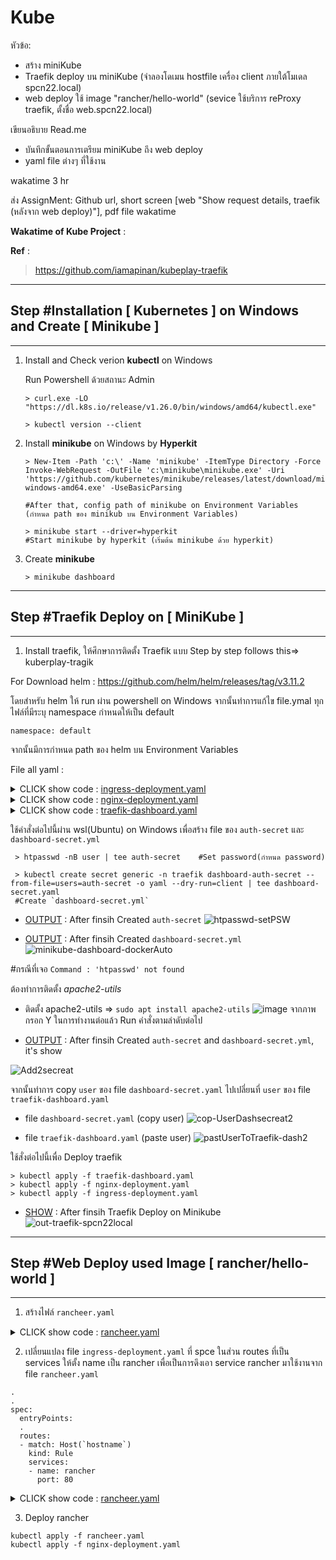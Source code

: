 # Kube

 หัวข้อ:
  - สร้าง miniKube
  - Traefik deploy บน miniKube
    (จำลองโดเมน hostfile เครื่อง client ภายใต้โมเดล spcn22.local)
  - web deploy ใช้ image "rancher/hello-world"
    (sevice ใช้บริการ reProxy traefik, ตั้งชื่อ web.spcn22.local)

 เขียนอธิบาย Read.me
 - บันทึกขั้นตอนการเตรียม miniKube ถึง web deploy 
 - yaml file ต่างๆ ที่ใช้งาน

 wakatime 3 hr

 ส่ง AssignMent: Github url, short screen [web "Show request details, traefik (หลังจาก web deploy)"], pdf file wakatime

**Wakatime of Kube Project** : 

**Ref** :
> https://github.com/iamapinan/kubeplay-traefik 

_________________________________________________________________________
## **Step** #Installation [ Kubernetes ] on Windows and Create  [ Minikube ]
_________________________________________________________________________

1. Install and Check verion **kubectl** on Windows 
    
    Run Powershell ด้วยสถานะ Admin

    ```shell
    > curl.exe -LO "https://dl.k8s.io/release/v1.26.0/bin/windows/amd64/kubectl.exe"

    > kubectl version --client
    ```
2. Install **minikube** on Windows by **Hyperkit**

    ```shell
    > New-Item -Path 'c:\' -Name 'minikube' -ItemType Directory -Force
    Invoke-WebRequest -OutFile 'c:\minikube\minikube.exe' -Uri 'https://github.com/kubernetes/minikube/releases/latest/download/minikube-windows-amd64.exe' -UseBasicParsing
    
    #After that, config path of minikube on Environment Variables (กำหนด path ของ minikub บน Environment Variables)

    > minikube start --driver=hyperkit
    #Start minikube by hyperkit (เริ่มต้น minikube ด้วย hyperkit)
    ```
3. Create **minikube**
    ```shell
    > minikube dashboard
    ```

_________________________________________________________________________
## **Step** #Traefik Deploy on [ MiniKube ]
_________________________________________________________________________

1. Install traefik, ให้ศึกษาการติดตั้ง Traefik แบบ Step by step follows this=> kuberplay-tragik

  For Download helm : https://github.com/helm/helm/releases/tag/v3.11.2

โดยสำหรับ helm ให้ run ผ่าน powershell on Windows จากนั้นทำการแก้ไข file.ymal ทุกไฟล์ที่มีระบุ namespace กำหนดให้เป็น default
```
namespace: default
``` 
จากนั้นมีการกำหนด path ของ helm บน Environment Variables 

File all yaml :
<details><summary>CLICK show code : <ins>ingress-deployment.yaml</ins></summary>
<p>

```ruby
apiVersion: traefik.containo.us/v1alpha1
kind: IngressRoute
metadata:
  name: traefik-ingress
  namespace: default 
spec:
  entryPoints:
    - web
    - websecure
  routes:
  - match: Host(`traefik.spcn22.local`)
    kind: Rule
    services:
    - name: nginx
      port: 80
```
<p>
</details>

<details><summary>CLICK show code : <ins>nginx-deployment.yaml</ins></summary>
<p>

```ruby
apiVersion: apps/v1
kind: Deployment
metadata:
  name: nginx-deployment
  namespace: default
spec:
  replicas: 1
  selector:
    matchLabels:
      app: nginx
  template:
    metadata:
      labels:
        app: nginx
    spec:
      containers:
      - name: nginx
        image: nginx:latest
        ports:
        - containerPort: 80
---
apiVersion: v1
kind: Service
metadata:
  name: nginx-service
  labels:
    name: nginx-service
  namespace: default
spec:
  selector:
    app: nginx
  ports:
  - name: http
    port: 80
    protocol: TCP
    targetPort: 80
```
<p>
</details>

<details><summary>CLICK show code : <ins>traefik-dashboard.yaml</ins></summary>
<p>

```ruby
apiVersion: traefik.containo.us/v1alpha1
kind: Middleware
metadata:
  name: traefik-basic-authen
  namespace: default
spec:
  basicAuth:
    secret: dashboard-auth-secret
    removeHeader: true
---
apiVersion: v1
data:
  users: dXNlcjokMnkkMDUkR0Z3WUZKWkVIdUZlVEoxb3hOMnB0dXBURXpIWEN4djRZenQ4STV3T1kxcTFsZmZxY2M5T0cKCg==
kind: Secret
metadata:
  name: dashboard-auth-secret
  namespace: default
---
apiVersion: traefik.containo.us/v1alpha1
kind: IngressRoute
metadata:
  name: traefik-dashboard
  namespace: default
  annotations:
    kubernetes.io/ingress.class: traefik
    traefik.ingress.kubernetes.io/router.middlewares: traefik-basic-authen
spec:
  entryPoints:
    - websecure
  routes:
    - match: Host(`traefik.spcn22.local`) && (PathPrefix(`/dashboard`) || PathPrefix(`/api`))
      kind: Rule
      middlewares:
        - name: traefik-basic-authen
          namespace: default
      services:
        - name: api@internal
          kind: TraefikService
```
<p>
</details>

ใช้คำสั่งต่อไปนี้ผ่าน wsl(Ubuntu) on Windows เพื่อสร้าง file ของ ```auth-secret``` และ ```dashboard-secret.yml``` 
```linux
 > htpasswd -nB user | tee auth-secret    #Set password(กำหนด password)

 > kubectl create secret generic -n traefik dashboard-auth-secret --from-file=users=auth-secret -o yaml --dry-run=client | tee dashboard-secret.yaml
 #Create `dashboard-secret.yml`
```

* <ins>OUTPUT</ins> : After finsih Created ```auth-secret```
  ![htpasswd-setPSW](https://user-images.githubusercontent.com/104758471/225998200-9906106f-286c-4b9d-b4cc-6927f2afde93.jpg)

* <ins>OUTPUT</ins> : After finsih Created ```dashboard-secret.yml```
  ![minikube-dashboard-dockerAuto](https://user-images.githubusercontent.com/104758471/226010402-f2c4a94b-f277-47f5-b035-1799fe0f8e09.png)

#กรณีที่เจอ ```Command : 'htpasswd' not found```

ต้องทำการติดตั้ง *apache2-utils*
* ติดตั้ง apache2-utils => ```sudo apt install apache2-utils```
![image](https://user-images.githubusercontent.com/104758471/226003594-a9ecf798-4b7f-44d4-bd00-e4caf367d2b9.png)
จากภาพ กรอก Y ในการทำงานต่อแล้ว Run คำสั่งตามลำดับต่อไป

* <ins>OUTPUT</ins> : After finsih Created  ```auth-secret``` and ```dashboard-secret.yml```, it's show

![Add2secreat](https://user-images.githubusercontent.com/104758471/226076955-53c781dd-e2a4-41eb-9dd2-32a0960e2a76.jpg)

จากนั้นทำการ copy ```user``` ของ file ```dashboard-secret.yaml``` ไปเปลี่ยนที่ ```user``` ของ file ```traefik-dashboard.yaml```

* file ```dashboard-secret.yaml``` (copy user)
![cop-UserDashsecreat2](https://user-images.githubusercontent.com/104758471/226077479-bad79e84-2ad1-4f9e-baa1-ff1313e7dceb.jpg)

* file ```traefik-dashboard.yaml``` (paste user)
![pastUserToTraefik-dash2](https://user-images.githubusercontent.com/104758471/226078199-f1bce821-bcf8-405a-8b3b-baf8f74bc757.jpg)

ใช้สั่งต่อไปนี้เพื่อ Deploy traefik 
```shell
> kubectl apply -f traefik-dashboard.yaml
> kubectl apply -f nginx-deployment.yaml
> kubectl apply -f ingress-deployment.yaml
```
* <ins>SHOW</ins> : After finsih Traefik Deploy on Minikube
![out-traefik-spcn22local](https://user-images.githubusercontent.com/104758471/226078492-a267ec89-120d-439b-abb8-93d55224c6b1.jpg)

_________________________________________________________________________
## **Step** #Web Deploy used Image [ rancher/hello-world ]
_________________________________________________________________________

1. สร้างไฟล์ ```rancheer.yaml```
<details><summary>CLICK show code : <ins>rancheer.yaml</ins></summary>
<p>

```ruby
apiVersion: v1
kind: Service
metadata:
  name: rancher
  namespace: default
spec:
  selector:
    app: rancher
  ports:
  - port: 80
    targetPort: 80
---

apiVersion: apps/v1
kind: Deployment
metadata:
  name: rancher
spec:
  selector:
    matchLabels:
      app: rancher
  template:
    metadata:
      labels:
        app: rancher
    spec:
      containers:
      - name: rancher
        image: rancher/hello-world
        resources:
          limits:
            memory: "128Mi"
            cpu: "100m"
        ports:
        - containerPort: 80

```
</p>
</details>

2. เปลี่ยนแปลง file ```ingress-deployment.yaml``` ที่ spce ในส่วน routes ที่เป็น services ให้ตั้ง name เป็น rancher 
เพื่อเป็นการดึงเอา service rancher มาใช้งานจาก file ```rancheer.yaml```

```
.
.
spec:
  entryPoints:
  .
  routes:
  - match: Host(`hostname`)
    kind: Rule
    services:
    - name: rancher
      port: 80
```

<details><summary>CLICK show code : <ins>rancheer.yaml</ins></summary>
<p>

```ruby
apiVersion: traefik.containo.us/v1alpha1
kind: IngressRoute
metadata:
  name: traefik-ingress
  namespace: default 
spec:
  entryPoints:
    - web
    - websecure
  routes:
  - match: Host(`spcn22.local`)
    kind: Rule
    services:
    - name: rancher
      port: 80
```
</p>
</details>

3. Deploy rancher
```
kubectl apply -f rancheer.yaml
kubectl apply -f nginx-deployment.yaml
```